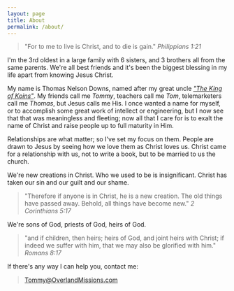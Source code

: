 ```yaml
---
layout: page
title: About
permalink: /about/
---
```


> "For to me to live is Christ, and to die is gain." *Philippians 1:21*

I'm the 3rd oldest in a large family with 6 sisters, and 3 brothers all from the same parents. We're all best friends and it's been the biggest blessing in my life apart from knowing Jesus Christ.

My name is Thomas Nelson Downs, named after my great uncle [*"The King of Koins"*](https://en.wikipedia.org/wiki/Thomas_Nelson_Downs). My friends call me *Tommy*, teachers call me *Tom*, telemarketers call me *Thomas*, but Jesus calls me His. I once wanted a name for myself, or to accomplish some great work of intellect or engineering, but I now see that that was meaningless and fleeting; now all that I care for is to exalt the name of Christ and raise people up to full maturity in Him.

Relationships are what matter; so I've set my focus on them. People are drawn to Jesus by seeing how we love them as Christ loves us. Christ came for a relationship with us, not to write a book, but to be married to us the church.

We're new creations in Christ. Who we used to be is insignificant. Christ has taken our sin and our guilt and our shame.

> "Therefore if anyone is in Christ, he is a new creation. The old things have passed away. Behold, all things have become new." *2 Corinthians 5:17*

We're sons of God, priests of God, heirs of God.

> "and if children, then heirs; heirs of God, and joint heirs with Christ; if indeed we suffer with him, that we may also be glorified with him." *Romans 8:17*

If there's any way I can help you, contact me:

> [Tommy@OverlandMissions.com](mailto:tommy@overlandmissions.com)


